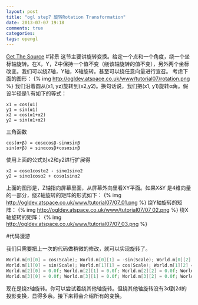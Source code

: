 ```yaml
---
layout: post
title: "ogl step7 旋转Rotation Transformation"
date: 2013-07-07 19:18
comments: true
categories: 
tags: opengl
---
```

[Get The Source](https://github.com/sweetdark/openglex)
#背景
这节主要讲旋转变换。给定一个点和一个角度，绕一个坐标轴旋转。在X，Y，Z中保持一个值不变（绕该轴旋转的值不变），另外两个坐标改变。我们可以绕Z轴，Y轴，X轴旋转。甚至可以绕任意向量进行宣召。
考虑下面的图形：
{% img http://ogldev.atspace.co.uk/www/tutorial07/rotation.png %}
我们沿着圆从(x1, yz)旋转到(x2,y2)。换句话说，我们把(x1, y1)旋转α角。假设半径是1.有如下的等式：
```
x1 = cos(α1)
y1 = sin(α1)
x2 = cos(α1+α2)
y2 = sin(α1+α2)
```
三角函数
```
cos(α+β) = cosαcosβ-sinαsinβ
sin(α+β) = sinαcosβ+cosαsinβ
```
使用上面的公式对x2和y2进行扩展得
```
x2 = cosα1costα2 - sinα1sinα2
y2 = sinα1cosα2 + cosα1sinα2
```
上面的图形是，Z轴指向屏幕里面，从屏幕外向里看XY平面。如果X&Y 是4维向量的一部分，绕Z轴旋转的矩阵的形式如下：
{% img http://ogldev.atspace.co.uk/www/tutorial07/07_01.png %}
绕Y轴旋转的矩阵：
{% img http://ogldev.atspace.co.uk/www/tutorial07/07_02.png %}
绕X轴旋转的矩阵：
{% img http://ogldev.atspace.co.uk/www/tutorial07/07_03.png %}

#代码漫游

我们只需要把上一次的代码做稍微的修改，就可以实现旋转了。
``` c
World.m[0][0] = cos(Scale); World.m[0][1] = -sin(Scale); World.m[0][2] = 0.0f; World.m[0][3] = 0.0f;
World.m[1][0] = sin(Scale); World.m[1][1] = cos(Scale); World.m[1][2] = 0.0f; World.m[1][3] = 0.0f;
World.m[2][0] = 0.0f; World.m[2][1] = 0.0f; World.m[2][2] = 0.0f; World.m[2][3] = 0.0f;
World.m[3][0] = 0.0f; World.m[3][1] = 0.0f; World.m[3][2] = 0.0f; World.m[3][3] = 0.0f;
```
现在是绕z轴旋转。你可以尝试着绕其他轴旋转。但绕其他轴旋转没有3d到2d的投影变换，显得多余。接下来将会介绍所有的变换。